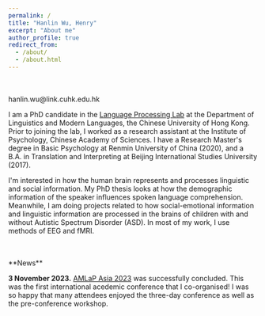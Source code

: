 ```yaml
---
permalink: /
title: "Hanlin Wu, Henry"
excerpt: "About me"
author_profile: true
redirect_from: 
  - /about/
  - /about.html
---
```


<br>
<br>
hanlin.wu@link.cuhk.edu.hk

I am a PhD candidate in the [Language Processing Lab](https://cuhklpl.github.io/index.html) at the Department of Linguistics and Modern Languages, the Chinese University of Hong Kong. Prior to joining the lab, I worked as a research assistant at the Institute of Psychology, Chinese Academy of Sciences. I have a Research Master's degree in Basic Psychology at Renmin University of China (2020), and a B.A. in Translation and Interpreting at Beijing International Studies University (2017).

I'm interested in how the human brain represents and processes linguistic and social information. My PhD thesis looks at how the demographic information of the speaker influences spoken language comprehension. Meanwhile, I am doing projects related to how social-emotional information and linguistic information are processed in the brains of children with and without Autistic Spectrum Disorder (ASD). In most of my work, I use methods of EEG and fMRI.

<br>
<br>
**News**

**3 November 2023.** [AMLaP Asia 2023](https://ling.cuhk.edu.hk/amlap.asia/) was successfully concluded. This was the first international acedemic conference that I co-organised! I was so happy that many attendees enjoyed the three-day conference as well as the pre-conference workshop.

